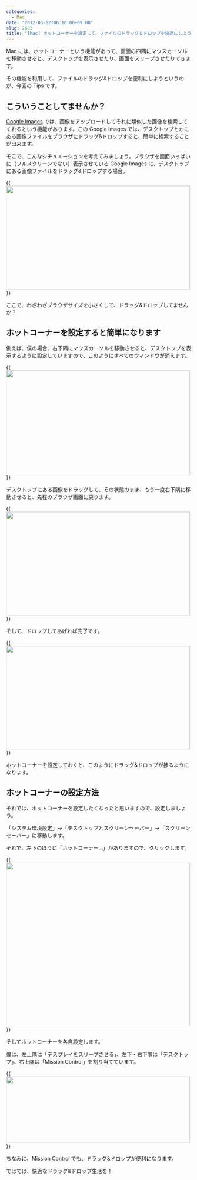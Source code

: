 ```yaml
---
categories:
  - Mac
date: "2012-03-02T06:10:00+09:00"
slug: 2683
title: "[Mac] ホットコーナーを設定して、ファイルのドラッグ＆ドロップを快適にしよう"
---
```


Mac には、ホットコーナーという機能があって、画面の四隅にマウスカーソルを移動させると、デスクトップを表示させたり、画面をスリープさせたりできます。

その機能を利用して、ファイルのドラッグ&ドロップを便利にしようというのが、今回の Tips です。

## こういうことしてませんか？

[Google Images](https://www.google.com/imghp?hl=en&tab=wi) では、画像をアップロードしてそれに類似した画像を検索してくれるという機能があります。この Google Images では、デスクトップとかにある画像ファイルをブラウザにドラッグ&ドロップすると、簡単に検索することが出来ます。

そこで、こんなシチュエーションを考えてみましょう。ブラウザを画面いっぱいに（フルスクリーンでない）表示させている Google Images に、デスクトップにある画像ファイルをドラッグ&ドロップする場合。

{{<img alt="" src="/images/2012/03/2683_1.png" width="500" height="281">}}

ここで、わざわざブラウザサイズを小さくして、ドラッグ&ドロップしてませんか？

## ホットコーナーを設定すると簡単になります

例えば、僕の場合、右下隅にマウスカーソルを移動させると、デスクトップを表示するように設定していますので、このようにすべてのウィンドウが消えます。

{{<img alt="" src="/images/2012/03/2683_2.png" width="500" height="281">}}

デスクトップにある画像をドラッグして、その状態のまま、もう一度右下隅に移動させると、先程のブラウザ画面に戻ります。

{{<img alt="" src="/images/2012/03/2683_3.png" width="500" height="281">}}

そして、ドロップしてあげれば完了です。

{{<img alt="" src="/images/2012/03/2683_4.png" width="500" height="281">}}

ホットコーナーを設定しておくと、このようにドラッグ&ドロップが捗るようになります。

## ホットコーナーの設定方法

それでは、ホットコーナーを設定したくなったと思いますので、設定しましょう。

「システム環境設定」→「デスクトップとスクリーンセーバー」→「スクリーンセーバー」に移動します。

それで、左下のほうに「ホットコーナー…」がありますので、クリックします。

{{<img alt="" src="/images/2012/03/2683_5.png" width="500" height="443">}}

そしてホットコーナーを各自設定します。

僕は、左上隅は「デスプレイをスリープさせる」、左下・右下隅は「デスクトップ」、右上隅は「Mission Control」を割り当てています。

{{<img alt="" src="/images/2012/03/2683_6.png" width="500" height="180">}}

ちなみに、Mission Control でも、ドラッグ&ドロップが便利になります。

ではでは、快適なドラッグ&ドロップ生活を！
